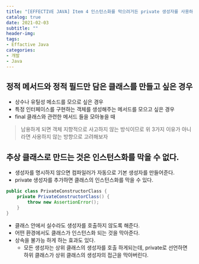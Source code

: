 ```yaml
---
title: "[EFFECTIVE JAVA] Item 4 인스턴스화를 막으려거든 private 생성자를 사용하라"
catalog: true
date: 2021-02-03
subtitle: ""
header-img:
tags:
- Effactive Java
categories:
- 개발
- Java
---
```

## 정적 메서드와 정적 필드만 담은 클래스를 만들고 싶은 경우
- 상수나 유틸성 메소드를 모으로 싶은 경우
- 특정 인터페이스를 구현하는 객체를 생성해주는 메서드를 모으고 싶은 경우
- final 클래스와 관련한 메서드 들을 모아놓을 때
> 남용하게 되면 객체 지향적으로 사고하지 않는 방식이므로 위 3가지 이유가 아니라면 사용하지 않는 방향으로 고려해보자


## 추상 클래스로 만드는 것은 인스턴스화를 막을 수 없다.
- 생성자를 명시하지 않으면 컴파일러가 자동으로 기본 생성자를 만들어준다.
- private 생성자를 추가하면 클래스의 인스턴스화를 막을 수 있다.
```java
public class PrivateConstructorClass {
    private PrivateConstructorClass() {
        throw new AssertionError();
    }
}
```
- 클래스 안에서 실수라도 생성자를 호출하지 않도록 해준다.
- 어떤 환경에서도 클래스가 인스턴스화 되는 것을 막아준다.
- 상속을 불가능 하게 하는 효과도 있다.
    - 모든 생성자는 상위 클래스의 생성자를 호출 하게되는데, private로 선언하면 하위 클래스가 상위 클래스의 생성자의 접근을 막아버린다.

